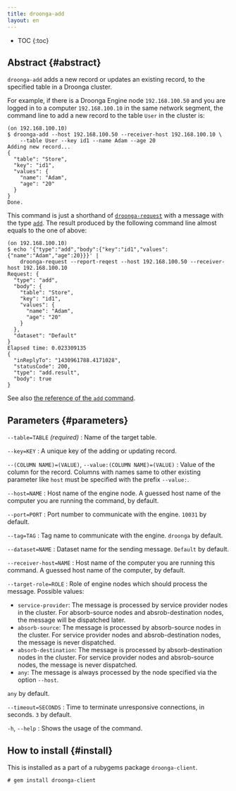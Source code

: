 ```yaml
---
title: droonga-add
layout: en
---
```


* TOC
{:toc}

## Abstract {#abstract}

`droonga-add` adds a new record or updates an existing record, to the specified table in a Droonga cluster.

For example, if there is a Droonga Engine node `192.168.100.50` and you are logged in to a computer `192.168.100.10` in the same network segment, the command line to add a new record to the table `User` in the cluster is:

~~~
(on 192.168.100.10)
$ droonga-add --host 192.168.100.50 --receiver-host 192.168.100.10 \
    --table User --key id1 --name Adam --age 20
Adding new record...
{
  "table": "Store",
  "key": "id1",
  "values": {
    "name": "Adam",
    "age": "20"
  }
}
Done.
~~~

This command is just a shorthand of [`droonga-request`](../droonga-request/) with a message with the type [`add`](../../commands/add/).
The result produced by the following command line almost equals to the one of above:

~~~
(on 192.168.100.10)
$ echo '{"type":"add","body":{"key":"id1","values":{"name":"Adam","age":20}}}' |
    droonga-request --report-reqest --host 192.168.100.50 --receiver-host 192.168.100.10
Request: {
  "type": "add",
  "body": {
    "table": "Store",
    "key": "id1",
    "values": {
      "name": "Adam",
      "age": "20"
    }
  },
  "dataset": "Default"
}
Elapsed time: 0.023309135
{
  "inReplyTo": "1430961788.4171028",
  "statusCode": 200,
  "type": "add.result",
  "body": true
}
~~~

See also [the reference of the `add` command](../../commands/add/).

## Parameters {#parameters}

`--table=TABLE` *(required)*
: Name of the target table.

`--key=KEY`
: A unique key of the adding or updating record.

`--(COLUMN NAME)=(VALUE)`, `--value:(COLUMN NAME)=(VALUE)`
: Value of the column for the record.
  Columns with names same to other existing parameter like `host` must be specified with the prefix `--value:`.

`--host=NAME`
: Host name of the engine node.
  A guessed host name of the computer you are running the command, by default.

`--port=PORT`
: Port number to communicate with the engine.
  `10031` by default.

`--tag=TAG`
: Tag name to communicate with the engine.
  `droonga` by default.

`--dataset=NAME`
: Dataset name for the sending message.
  `Default` by default.

`--receiver-host=NAME`
: Host name of the computer you are running this command.
  A guessed host name of the computer, by default.

`--target-role=ROLE`
: Role of engine nodes which should process the message.
  Possible values:
  
  * `service-provider`:
    The message is processed by service provider nodes in the cluster.
    For absorb-source nodes and absrob-destination nodes, the message will be dispatched later.
  * `absorb-source`:
    The message is processed by absorb-source nodes in the cluster.
    For service provider nodes and absrob-destination nodes, the message is never dispatched.
  * `absorb-destination`:
    The message is processed by absorb-destination nodes in the cluster.
    For service provider nodes and absrob-source nodes, the message is never dispatched.
  * `any`:
    The message is always processed by the node specified via the option `--host`.
  
  `any` by default.

`--timeout=SECONDS`
: Time to terminate unresponsive connections, in seconds.
  `3` by default.

`-h`, `--help`
: Shows the usage of the command.


## How to install {#install}

This is installed as a part of a rubygems package `droonga-client`.

~~~
# gem install droonga-client
~~~

